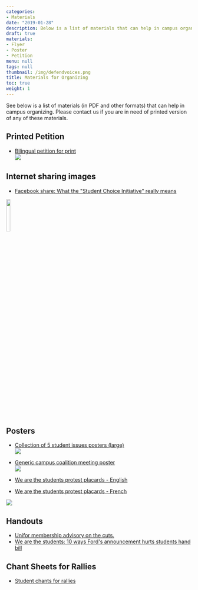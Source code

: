 ```yaml
---
categories:
- Materials
date: "2019-01-28"
description: Below is a list of materials that can help in campus organizing.
draft: true
materials:
- Flyer
- Poster
- Petition
menu: null
tags: null
thumbnail: /img/defendvoices.png
title: Materials for Organizing
toc: true
weight: 1
---
```


See below is a list of materials (in PDF and other formats) that can help in campus organizing. Please contact us if you are in need of printed version of any of these materials.

## Printed Petition


- [Bilingual petition for print](https://cupe-my.sharepoint.com/:b:/g/personal/gcox_cupe_ca/EVTc_kAZ6WpOmQPCf5Gea8wBOtwReSu2FDUHMTnk1mehSA?e=xbNfRp)  
[![](/img/petition.png)](https://cupe-my.sharepoint.com/:b:/g/personal/gcox_cupe_ca/EVTc_kAZ6WpOmQPCf5Gea8wBOtwReSu2FDUHMTnk1mehSA?e=xbNfRp)

## Internet sharing images


- [Facebook share: What the "Student Choice Initiative" really means](https://www.facebook.com/CKCUFM/photos/a.274835809223263/2702183713155115/?type=3&theater)

<img src="/img/campusradio.png" width="15%">

## Posters

- [Collection of 5 student issues posters (large)](https://cupe-my.sharepoint.com/:b:/g/personal/gcox_cupe_ca/EYxdQna0bhdJiTPx1TKqHMoB-no0pkesNg-4dxZPDXgqyw?e=lpmeAz)  
[![](/img/issues-img.png)](https://cupe-my.sharepoint.com/:b:/g/personal/gcox_cupe_ca/EYxdQna0bhdJiTPx1TKqHMoB-no0pkesNg-4dxZPDXgqyw?e=lpmeAz)
- [Generic campus coalition meeting poster](https://cupe-my.sharepoint.com/:b:/g/personal/gcox_cupe_ca/EbMcJNODhplLo_VjHwicvoIBUryxif3YWGzshycPisVUtQ?e=62qts9)  
[![](/img/meeting-img.png)](https://cupe-my.sharepoint.com/:b:/g/personal/gcox_cupe_ca/EbMcJNODhplLo_VjHwicvoIBUryxif3YWGzshycPisVUtQ?e=62qts9)

- [We are the students protest placards - English](https://cupe-my.sharepoint.com/:b:/g/personal/gcox_cupe_ca/EW68weMI6F1Et2AAJR2PSLYBh7kf2PFP9394C4Cw2lY7-Q?e=5PeKg8)
- [We are the students protest placards - French](https://cupe-my.sharepoint.com/:b:/g/personal/gcox_cupe_ca/Edn1HdIRynBLsVFPYRuBBccBdyBvjkedRobbFUlVTFOafg?e=D2x1mN)  
 
![](/img/placard.png)



## Handouts

- [Unifor membership advisory on the cuts.](https://www.unifor.org/sites/default/files/documents/document/backgrounder-pc_pse_attack-20190123_0.pdf)
- [We are the students: 10 ways Ford's announcement hurts students hand bill](/pdfs/tenthings.pdf)


## Chant Sheets for Rallies

- [Student chants for rallies](https://cupe-my.sharepoint.com/:b:/g/personal/gcox_cupe_ca/ETdGGe2Hzg9Jj-5lNP85i94BLgWJBgdRTWIoA7TGr10agw?e=Jd5M2n)
